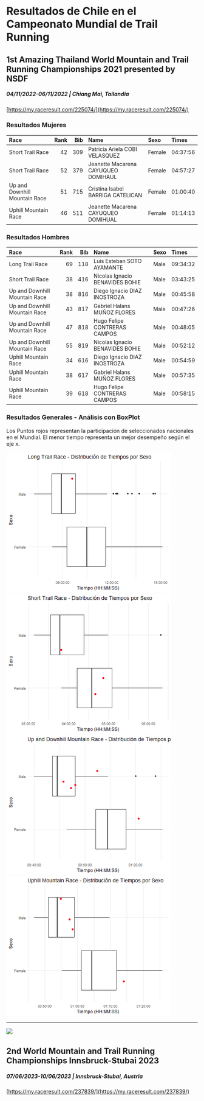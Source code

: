 # Resultados de Chile en el Campeonato Mundial de Trail Running
## 1st Amazing Thailand World Mountain and Trail Running Championships 2021 presented by NSDF
##### 04/11/2022-06/11/2022 | Chiang Mai, Tailandia
[https://my.raceresult.com/225074/](https://my.raceresult.com/225074/)

### Resultados Mujeres

|Race                          | Rank| Bib|Name                                |Sexo   |Times               |
|:-----------------------------|----:|---:|:-----------------------------------|:------|:-------------------|
|Short Trail Race              |   42| 309|Patricia Ariela COBI VELASQUEZ      |Female |04:37:56 |
|Short Trail Race              |   52| 379|Jeanette Macarena CAYUQUEO DOMIHAUL |Female |04:57:27 |
|Up and Downhill Mountain Race |   51| 715|Cristina Isabel BARRIGA CATELICAN   |Female |01:00:40 |
|Uphill Mountain Race          |   46| 511|Jeanette Macarena CAYUQUEO DOMIHUAL |Female |01:14:13 |

### Resultados Hombres

|Race                          | Rank| Bib|Name                            |Sexo |Times               |
|:-----------------------------|----:|---:|:-------------------------------|:----|:-------------------|
|Long Trail Race               |   69| 118|Luis Esteban SOTO AYAMANTE      |Male |09:34:32 |
|Short Trail Race              |   38| 416|Nicolas Ignacio BENAVIDES BOHIE |Male |03:43:25 |
|Up and Downhill Mountain Race |   38| 816|Diego Ignacio DIAZ INOSTROZA    |Male |00:45:58 |
|Up and Downhill Mountain Race |   43| 817|Gabriel Halans MUÑOZ FLORES     |Male |00:47:26 |
|Up and Downhill Mountain Race |   47| 818|Hugo Felipe CONTRERAS CAMPOS    |Male |00:48:05 |
|Up and Downhill Mountain Race |   55| 819|Nicolas Ignacio BENAVIDES BOHIE |Male |00:52:12 |
|Uphill Mountain Race          |   34| 616|Diego Ignacio DIAZ INOSTROZA    |Male |00:54:59 |
|Uphill Mountain Race          |   38| 617|Gabriel Halans MUÑOZ FLORES     |Male |00:57:35 |
|Uphill Mountain Race          |   39| 618|Hugo Felipe CONTRERAS CAMPOS    |Male |00:58:15 |

### Resultados Generales - Análisis con BoxPlot
Los Puntos rojos representan la participación de seleccionados nacionales en el Mundial. 
El menor tiempo representa un mejor desempeño según el eje x.

![](https://github.com/luis-fernandezt/Chile_Mundial_TrailRun_Results/blob/main/data/Long%20Trail%20Race.png)
![](https://github.com/luis-fernandezt/Chile_Mundial_TrailRun_Results/blob/main/data/Short%20Trail%20Race.png)
![](https://github.com/luis-fernandezt/Chile_Mundial_TrailRun_Results/blob/main/data/Up%20and%20Downhill%20Mountain%20Race.png)
![](https://github.com/luis-fernandezt/Chile_Mundial_TrailRun_Results/blob/main/data/Uphill%20Mountain%20Race.png?raw=true)

--------

![](https://my.raceresult.com/237839/cover)
## 2nd World Mountain and Trail Running Championships Innsbruck-Stubai 2023
##### 07/06/2023-10/06/2023 | Innsbruck-Stubai, Austria
[https://my.raceresult.com/237839/](https://my.raceresult.com/237839/)


